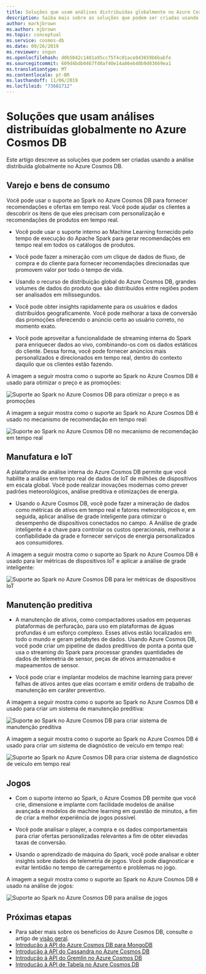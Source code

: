 ```yaml
---
title: Soluções que usam análises distribuídas globalmente no Azure Cosmos DB.
description: Saiba mais sobre as soluções que podem ser criadas usando a análise distribuída globalmente no Azure Cosmos DB.
author: markjbrown
ms.author: mjbrown
ms.topic: conceptual
ms.service: cosmos-db
ms.date: 09/26/2019
ms.reviewer: sngun
ms.openlocfilehash: d0b5042c1401a95cc75f4c01ace843659b6babfe
ms.sourcegitcommit: 609d4bdb0467fd0af40e14a86eb40b9d03669ea1
ms.translationtype: MT
ms.contentlocale: pt-BR
ms.lasthandoff: 11/06/2019
ms.locfileid: "73681712"
---
```

# <a name="solutions-using-globally-distributed-analytics-in-azure-cosmos-db"></a>Soluções que usam análises distribuídas globalmente no Azure Cosmos DB

Este artigo descreve as soluções que podem ser criadas usando a análise distribuída globalmente no Azure Cosmos DB.

## <a name="retail-and-consumer-goods"></a>Varejo e bens de consumo

Você pode usar o suporte ao Spark no Azure Cosmos DB para fornecer recomendações e ofertas em tempo real. Você pode ajudar os clientes a descobrir os itens de que eles precisam com personalização e recomendações de produtos em tempo real.

* Você pode usar o suporte interno ao Machine Learning fornecido pelo tempo de execução do Apache Spark para gerar recomendações em tempo real em todos os catálogos de produtos.

* Você pode fazer a mineração com um clique de dados de fluxo, de compra e do cliente para fornecer recomendações direcionadas que promovem valor por todo o tempo de vida.

* Usando o recurso de distribuição global do Azure Cosmos DB, grandes volumes de dados do produto que são distribuídos entre regiões podem ser analisados em milissegundos.

* Você pode obter insights rapidamente para os usuários e dados distribuídos geograficamente. Você pode melhorar a taxa de conversão das promoções oferecendo o anúncio certo ao usuário correto, no momento exato.

* Você pode aproveitar a funcionalidade de streaming interna do Spark para enriquecer dados ao vivo, combinando-os com os dados estáticos do cliente. Dessa forma, você pode fornecer anúncios mais personalizados e direcionados em tempo real, dentro do contexto daquilo que os clientes estão fazendo.

A imagem a seguir mostra como o suporte ao Spark no Azure Cosmos DB é usado para otimizar o preço e as promoções:

![Suporte ao Spark no Azure Cosmos DB para otimizar o preço e as promoções](./media/analytics-solution-architectures/optimize-pricing-and-promotions.png)


A imagem a seguir mostra como o suporte ao Spark no Azure Cosmos DB é usado no mecanismo de recomendação em tempo real:

![Suporte ao Spark no Azure Cosmos DB no mecanismo de recomendação em tempo real](./media/analytics-solution-architectures/real-time-recommendation-engine.png)

## <a name="manufacturing-and-iot"></a>Manufatura e IoT

A plataforma de análise interna do Azure Cosmos DB permite que você habilite a análise em tempo real de dados de IoT de milhões de dispositivos em escala global. Você pode realizar inovações modernas como prever padrões meteorológicos, análise preditiva e otimizações de energia.

* Usando o Azure Cosmos DB, você pode fazer a mineração de dados como métricas de ativos em tempo real e fatores meteorológicos e, em seguida, aplicar análise de grade inteligente para otimizar o desempenho de dispositivos conectados no campo. A Análise de grade inteligente é a chave para controlar os custos operacionais, melhorar a confiabilidade da grade e fornecer serviços de energia personalizados aos consumidores.

A imagem a seguir mostra como o suporte ao Spark no Azure Cosmos DB é usado para ler métricas de dispositivos IoT e aplicar a análise de grade inteligente:

![Suporte ao Spark no Azure Cosmos DB para ler métricas de dispositivos IoT](./media/analytics-solution-architectures/read-metrics-from-iot-devices.png)

## <a name="predictive-maintenance"></a>Manutenção preditiva

* A manutenção de ativos, como compactadores usados em pequenas plataformas de perfuração, para uso em plataformas de águas profundas é um esforço complexo. Esses ativos estão localizados em todo o mundo e geram petabytes de dados. Usando Azure Cosmos DB, você pode criar um pipeline de dados preditivos de ponta a ponta que usa o streaming do Spark para processar grandes quantidades de dados de telemetria de sensor, peças de ativos armazenados e mapeamentos de sensor.

* Você pode criar e implantar modelos de machine learning para prever falhas de ativos antes que elas ocorram e emitir ordens de trabalho de manutenção em caráter preventivo.

A imagem a seguir mostra como o suporte ao Spark no Azure Cosmos DB é usado para criar um sistema de manutenção preditiva:

![Suporte ao Spark no Azure Cosmos DB para criar sistema de manutenção preditiva](./media/analytics-solution-architectures/predictive-maintenance-system.png)

A imagem a seguir mostra como o suporte ao Spark no Azure Cosmos DB é usado para criar um sistema de diagnóstico de veículo em tempo real:

![Suporte ao Spark no Azure Cosmos DB para criar sistema de diagnóstico de veículo em tempo real](./media/analytics-solution-architectures/real-time-vehicle-diagnostic-system.png)

## <a name="gaming"></a>Jogos

* Com o suporte interno ao Spark, o Azure Cosmos DB permite que você crie, dimensione e implante com facilidade modelos de análise avançada e modelos de machine learning em questão de minutos, a fim de criar a melhor experiência de jogos possível.

* Você pode analisar o player, a compra e os dados comportamentais para criar ofertas personalizadas relevantes a fim de obter elevadas taxas de conversão.

* Usando o aprendizado de máquina do Spark, você pode analisar e obter insights sobre dados de telemetria de jogos. Você pode diagnosticar e evitar lentidão no tempo de carregamento e problemas no jogo.

A imagem a seguir mostra como o suporte ao Spark no Azure Cosmos DB é usado na análise de jogos:

![Suporte ao Spark no Azure Cosmos DB para análise de jogos](./media/analytics-solution-architectures/gaming-analytics.png)

## <a name="next-steps"></a>Próximas etapas

* Para saber mais sobre os benefícios do Azure Cosmos DB, consulte o artigo de [visão geral](introduction.md).
* [Introdução à API do Azure Cosmos DB para MongoDB](mongodb-introduction.md)
* [Introdução à API do Cassandra no Azure Cosmos DB](cassandra-introduction.md)
* [Introdução à API do Gremlin no Azure Cosmos DB](graph-introduction.md)
* [Introdução à API de Tabela no Azure Cosmos DB](table-introduction.md)
